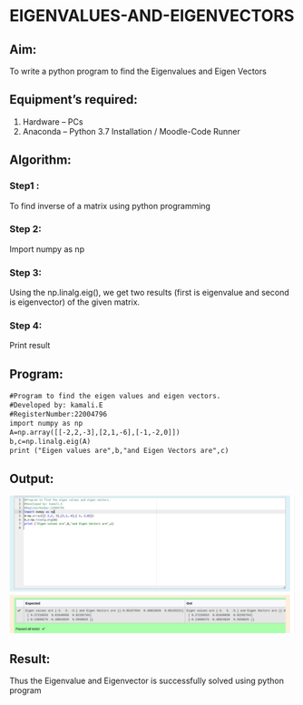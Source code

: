# EIGENVALUES-AND-EIGENVECTORS
## Aim:
To write a python program to find the Eigenvalues and Eigen Vectors
## Equipment’s required:
1. 	Hardware – PCs
2. 	Anaconda – Python 3.7 Installation / Moodle-Code Runner
## Algorithm:
### Step1 : 
To find inverse of a matrix using python programming
### Step 2: 
Import numpy as np
### Step 3: 
Using the np.linalg.eig(),  we get two results (first is eigenvalue and second is eigenvector) of the given matrix.
### Step 4: 
Print result

## Program:
```
#Program to find the eigen values and eigen vectors.
#Developed by: kamali.E
#RegisterNumber:22004796
import numpy as np
A=np.array([[-2,2,-3],[2,1,-6],[-1,-2,0]])
b,c=np.linalg.eig(A)
print ("Eigen values are",b,"and Eigen Vectors are",c)
```
## Output:
![](Screenshot%20from%202023-01-25%2016-55-32.png)
## Result:
Thus the Eigenvalue and Eigenvector is successfully solved using python program
